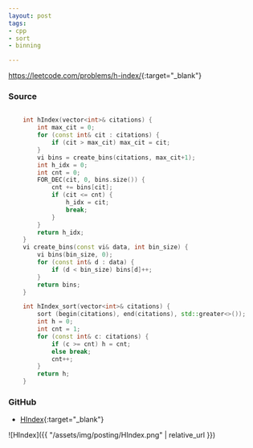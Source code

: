 ```yaml
---
layout: post
tags:
- cpp
- sort
- binning

---
```


<https://leetcode.com/problems/h-index/>{:target="_blank"}

### Source

```cpp

    int hIndex(vector<int>& citations) {
        int max_cit = 0;
        for (const int& cit : citations) {
            if (cit > max_cit) max_cit = cit;
        }
        vi bins = create_bins(citations, max_cit+1);
        int h_idx = 0;
        int cnt = 0;
        FOR_DEC(cit, 0, bins.size()) {
            cnt += bins[cit];
            if (cit <= cnt) {
                h_idx = cit;
                break;
            }
        }
        return h_idx;
    }
    vi create_bins(const vi& data, int bin_size) {
        vi bins(bin_size, 0);
        for (const int& d : data) {
            if (d < bin_size) bins[d]++;
        }
        return bins;
    }

    int hIndex_sort(vector<int>& citations) {
        sort (begin(citations), end(citations), std::greater<>());
        int h = 0;
        int cnt = 1;
        for (const int& c: citations) {
            if (c >= cnt) h = cnt;
            else break;
            cnt++;
        }
        return h;
    }

```

### GitHub

- [HIndex](<https://github.com/coolwindjo/algoguru/tree/master/_posts/Done/HIndex>){:target="_blank"}

![HIndex]({{ "/assets/img/posting/HIndex.png" | relative_url }})
